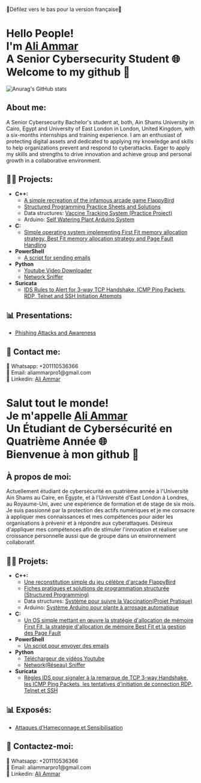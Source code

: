 🚨Défilez vers le bas pour la version française🚨

<h1> Hello People!</br>
I'm <a href="https://www.linkedin.com/in/aliaymanammar03/">Ali Ammar</a></br>
A Senior Cybersecurity Student 🌐</br>
Welcome to my github 👋 </h1>

<a align="center">![Anurag's GitHub stats](https://github-readme-stats.vercel.app/api?username=aliammar01)</a>

<h2> About me:</h2>
A Senior Cybersecurity Bachelor's student at, both, Ain Shams University in Cairo, Egypt and University of East London in London, United Kingdom, with a six-months internships and training experience. I am an enthusiast of protecting digital assets and dedicated to applying my knowledge and skills to help organizations prevent and respond to cyberattacks.
Eager to apply my skills and strengths to drive innovation and achieve group and personal growth in a collaborative environment.

<h2>👨‍💻 Projects:</h2>

- <b>C++:</b>
  - [A simple recreation of the infamous arcade game FlappyBird](https://github.com/AliAmmar01/FlappyBird-SFML)
  - [Structured Programming Practice Sheets and Solutions](https://github.com/AliAmmar01/Structured-Programming-Sheets)
  - Data structures: [Vaccine Tracking System (Practice Project)](https://github.com/AliAmmar01/Vaccine-Tracking-System)
  - Arduino: [Self Watering Plant Arduino System](https://github.com/AliAmmar01/Arduino-Self-Watering-Plant-System)
- <b>C:</b>
  - [Simple operating system implementing First Fit memory allocation strategy, Best Fit memory allocation strategy and Page Fault Handling](https://github.com/AliAmmar01/FOS)
- <b>PowerShell</b>
  - [A script for sending emails](https://github.com/AliAmmar01/EmailScript)
- <b>Python</b>
  - [Youtube Video Downloader](https://github.com/AliAmmar01/Yt-Vid-Downloader)
  - [Network Sniffer](https://github.com/AliAmmar01/CodeAlpha_Basic_Network_Sniffer)
- <b>Suricata</b>
  - [IDS Rules to Alert for 3-way TCP Handshake, ICMP Ping Packets, RDP, Telnet and SSH Initiation Attempts](https://github.com/AliAmmar01/CodeAlpha_Network_Intrusion_Detection_System)
 
<h2>📊 Presentations:</h2>

- [Phishing Attacks and Awareness](https://github.com/AliAmmar01/CodeAlpha_Phishing_Awareness_Training)

<h2>💬 Contact me:</h2>
📱 Whatsapp: +201110536366 </br>
📧 Email: aliammarpro1@gmail.com </br>
🔗 Linkedin: <a href="https://www.linkedin.com/in/aliaymanammar03/"> Ali Ammar </a>

<h1> Salut tout le monde! </br>
Je m'appelle <a href="https://www.linkedin.com/in/aliaymanammar03/">Ali Ammar</a></br>
Un Étudiant de Cybersécurité en Quatrième Année 🌐 </br>
Bienvenue à mon github 👋 </h1>

<h2> À propos de moi: </h2>
Actuellement étudiant de cybersécurité en quatrième année à l'Université Ain Shams au Caire, en Égypte, et à l'Université d'East London à Londres, au Royaume-Uni, avec une expérience de formation et de stage de six mois. Je suis passionné par la protection des actifs numériques et je me consacre à appliquer mes connaissances et mes compétences pour aider les organisations à prévenir et à répondre aux cyberattaques.
Désireux d'appliquer mes compétences afin de stimuler l'innovation et réaliser une croissance personnelle aussi que de groupe dans un environnement collaboratif.

<h2>👨‍💻 Projets:</h2>

- <b>C++:</b>
  - [Une reconstitution simple du jeu célèbre d'arcade FlappyBird](https://github.com/AliAmmar01/FlappyBird-SFML)
  - [Fiches pratiques et solutions de programmation structurée (Structured Programming)](https://github.com/AliAmmar01/Structured-Programming-Sheets)
  - Data structures: [Système pour suivre la Vaccination(Projet Pratique)](https://github.com/AliAmmar01/Vaccine-Tracking-System)
  - Arduino: [Système Arduino pour plante à arrosage automatique](https://github.com/AliAmmar01/Arduino-Self-Watering-Plant-System)
- <b>C:</b>
  - [Un OS simple mettant en œuvre la stratégie d'allocation de mémoire First Fit, la stratégie d'allocation de mémoire Best Fit et la gestion des Page Fault](https://github.com/AliAmmar01/FOS)
- <b>PowerShell</b>
  - [Un script pour envoyer des emails](https://github.com/AliAmmar01/EmailScript)
- <b>Python</b>
  - [Téléchargeur de vidéos Youtube](https://github.com/AliAmmar01/Yt-Vid-Downloader)
  - [Network(Réseau) Sniffer](https://github.com/AliAmmar01/CodeAlpha_Basic_Network_Sniffer)
- <b>Suricata</b>
  - [Règles IDS pour signaler à la remarque de TCP 3-way Handshake, les ICMP Ping Packets, les tentatives d'initiation de connection RDP, Telnet et SSH](https://github.com/AliAmmar01/CodeAlpha_Network_Intrusion_Detection_System)
 
<h2>📊 Exposés:</h2>

- [Attaques d’Hameçonnage et Sensibilisation](https://github.com/AliAmmar01/CodeAlpha_Phishing_Awareness_Training)

<h2>💬 Contactez-moi:</h2>
📱 Whatsapp: +201110536366 </br>
📧 Email: aliammarpro1@gmail.com </br>
🔗 Linkedin: <a href="https://www.linkedin.com/in/aliaymanammar03/"> Ali Ammar </a>
